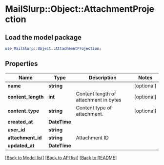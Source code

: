 # MailSlurp::Object::AttachmentProjection

## Load the model package
```perl
use MailSlurp::Object::AttachmentProjection;
```

## Properties
Name | Type | Description | Notes
------------ | ------------- | ------------- | -------------
**name** | **string** |  | [optional] 
**content_length** | **int** | Content length of attachment in bytes | [optional] 
**content_type** | **string** | Content type of attachment. | [optional] 
**created_at** | **DateTime** |  | 
**user_id** | **string** |  | 
**attachment_id** | **string** | Attachment ID | 
**updated_at** | **DateTime** |  | 

[[Back to Model list]](../README#documentation-for-models) [[Back to API list]](../README#documentation-for-api-endpoints) [[Back to README]](../README)



